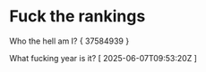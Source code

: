 # Fuck the rankings

Who the hell am I?
{ 37584939 }

What fucking year is it?
[ 2025-06-07T09:53:20Z ]
